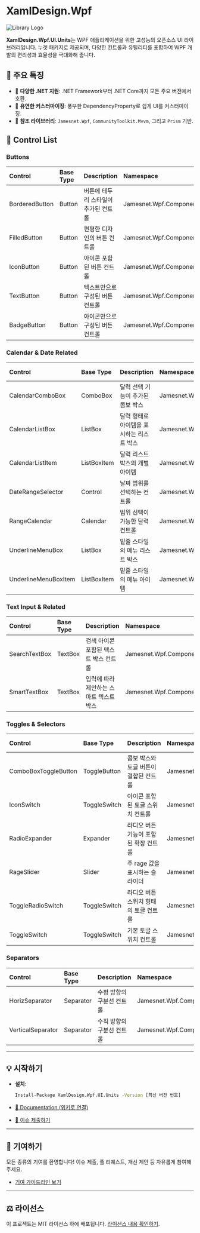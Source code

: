 # XamlDesign.Wpf

![Library Logo](https://github.com/jamesnet214/xamldesignwpf/assets/54387261/d03074ca-4fd3-4566-9e09-dc4888758af3)

**XamlDesign.Wpf.UI.Units**는 WPF 애플리케이션을 위한 고성능의 오픈소스 UI 라이브러리입니다. 누겟 패키지로 제공되며, 다양한 컨트롤과 유틸리티를 포함하여 WPF 개발의 편리성과 효율성을 극대화해 줍니다.

## 🌟 주요 특징

- 🚀 **다양한 .NET 지원**: .NET Framework부터 .NET Core까지 모든 주요 버전에서 호환.
- 🎨 **유연한 커스터마이징**: 풍부한 DependencyProperty로 쉽게 UI를 커스터마이징.
- 🔗 **참조 라이브러리**: `Jamesnet.Wpf`, `CommunityToolkit.Mvvm`, 그리고 `Prism` 기반.

## 📜 Control List

### Buttons
| Control               | Base Type       | Description                                 | Namespace              | Template Link |
|:----------------------|:----------------|:--------------------------------------------|:-----------------------|:--------------|
| BorderedButton        | Button          | 버튼에 테두리 스타일이 추가된 컨트롤           | Jamesnet.Wpf.Component | [View Template](https://github.com/jamesnet214/xamldesignwpf/wiki/BorderedButton) |
| FilledButton          | Button          | 편평한 디자인의 버튼 컨트롤                   | Jamesnet.Wpf.Component | [View Template](https://github.com/jamesnet214/xamldesignwpf/wiki/FilledButton) |
| IconButton            | Button          | 아이콘 포함된 버튼 컨트롤                     | Jamesnet.Wpf.Component | [View Template](https://github.com/jamesnet214/xamldesignwpf/wiki/IconButton) |
| TextButton            | Button          | 텍스트만으로 구성된 버튼 컨트롤               | Jamesnet.Wpf.Component | [View Template](https://github.com/jamesnet214/xamldesignwpf/wiki/TextButton) |
| BadgeButton           | Button          | 아이콘만으로 구성된 버튼 컨트롤               | Jamesnet.Wpf.Component | [View Template](https://github.com/jamesnet214/xamldesignwpf/wiki/BadgeButton) |

### Calendar & Date Related
| Control               | Base Type       | Description                                 | Namespace              | Template Link |
|:----------------------|:----------------|:--------------------------------------------|:-----------------------|:--------------|
| CalendarComboBox      | ComboBox        | 달력 선택 기능이 추가된 콤보 박스           | Jamesnet.Wpf.Component | [View Template](https://github.com/jamesnet214/xamldesignwpf/wiki/CalendarComboBox) |
| CalendarListBox       | ListBox         | 달력 형태로 아이템을 표시하는 리스트 박스    | Jamesnet.Wpf.Component | [View Template](https://github.com/jamesnet214/xamldesignwpf/wiki/CalendarListBox) |
| CalendarListItem      | ListBoxItem     | 달력 리스트 박스의 개별 아이템              | Jamesnet.Wpf.Component | [View Template](https://github.com/jamesnet214/xamldesignwpf/wiki/CalendarListItem) |
| DateRangeSelector     | Control         | 날짜 범위를 선택하는 컨트롤                 | Jamesnet.Wpf.Component | [View Template](https://github.com/jamesnet214/xamldesignwpf/wiki/DateRangeSelector) |
| RangeCalendar         | Calendar        | 범위 선택이 가능한 달력 컨트롤              | Jamesnet.Wpf.Component | [View Template](https://github.com/jamesnet214/xamldesignwpf/wiki/RangeCalendar) |
| UnderlineMenuBox      | ListBox         | 밑줄 스타일의 메뉴 리스트 박스              | Jamesnet.Wpf.Component | [View Template](https://github.com/jamesnet214/xamldesignwpf/wiki/UnderlineMenuBox) |
| UnderlineMenuBoxItem  | ListBoxItem     | 밑줄 스타일의 메뉴 아이템                   | Jamesnet.Wpf.Component | [View Template](https://github.com/jamesnet214/xamldesignwpf/wiki/UnderlineMenuBoxItem) |


### Text Input & Related
| Control               | Base Type       | Description                                 | Namespace              | Template Link |
|:----------------------|:----------------|:--------------------------------------------|:-----------------------|:--------------|
| SearchTextBox         | TextBox         | 검색 아이콘 포함된 텍스트 박스 컨트롤       | Jamesnet.Wpf.Component | [View Template](https://github.com/jamesnet214/xamldesignwpf/wiki/SearchTextBox) |
| SmartTextBox          | TextBox         | 입력에 따라 제안하는 스마트 텍스트 박스     | Jamesnet.Wpf.Component | [View Template](https://github.com/jamesnet214/xamldesignwpf/wiki/SmartTextBox) |

### Toggles & Selectors
| Control               | Base Type       | Description                                 | Namespace              | Template Link |
|:----------------------|:----------------|:--------------------------------------------|:-----------------------|:--------------|
| ComboBoxToggleButton  | ToggleButton    | 콤보 박스와 토글 버튼이 결합된 컨트롤       | Jamesnet.Wpf.Component | [View Template](https://github.com/jamesnet214/xamldesignwpf/wiki/ComboBoxToggleButton) |
| IconSwitch            | ToggleSwitch    | 아이콘 포함된 토글 스위치 컨트롤            | Jamesnet.Wpf.Component | [View Template](https://github.com/jamesnet214/xamldesignwpf/wiki/IconSwitch) |
| RadioExpander         | Expander        | 라디오 버튼 기능이 포함된 확장 컨트롤      | Jamesnet.Wpf.Component | [View Template](https://github.com/jamesnet214/xamldesignwpf/wiki/RadioExpander) |
| RageSlider            | Slider          | 주 rage 값을 표시하는 슬라이더             | Jamesnet.Wpf.Component | [View Template](https://github.com/jamesnet214/xamldesignwpf/wiki/RageSlider) |
| ToggleRadioSwitch     | ToggleSwitch    | 라디오 버튼 스위치 형태의 토글 컨트롤       | Jamesnet.Wpf.Component | [View Template](https://github.com/jamesnet214/xamldesignwpf/wiki/ToggleRadioSwitch) |
| ToggleSwitch          | ToggleSwitch    | 기본 토글 스위치 컨트롤                     | Jamesnet.Wpf.Component | [View Template](https://github.com/jamesnet214/xamldesignwpf/wiki/ToggleSwitch) |

### Separators
| Control               | Base Type       | Description                                 | Namespace              | Template Link |
|:----------------------|:----------------|:--------------------------------------------|:-----------------------|:--------------|
| HorizSeparator        | Separator       | 수평 방향의 구분선 컨트롤                   | Jamesnet.Wpf.Component | [View Template](https://github.com/jamesnet214/xamldesignwpf/wiki/HorizSeparator) |
| VerticalSeparator     | Separator       | 수직 방향의 구분선 컨트롤                   | Jamesnet.Wpf.Component | [View Template](https://github.com/jamesnet214/xamldesignwpf/wiki/VerticalSeparator) |



---

## 💡 시작하기

- **설치**:
  ```sh
  Install-Package XamlDesign.Wpf.UI.Units -Version [최신 버전 번호]
  ```

- [📖 Documentation (위키로 연결)](https://github.com/jamesnet214/xamldesignwpf/wiki)
- [🐞 이슈 제출하기](https://github.com/jamesnet214/xamldesignwpf/issues)

---

## 🤝 기여하기

모든 종류의 기여를 환영합니다! 이슈 제출, 풀 리퀘스트, 개선 제안 등 자유롭게 참여해주세요.

- [기여 가이드라인 보기](LINK_TO_CONTRIBUTING_GUIDE)

---

## ⚖ 라이선스

이 프로젝트는 MIT 라이선스 하에 배포됩니다. [라이선스 내용 확인하기](LICENSE).
